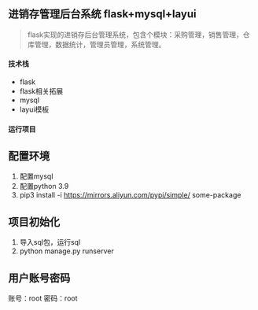 
## 进销存管理后台系统 flask+mysql+layui

> flask实现的进销存后台管理系统，包含个模块：采购管理，销售管理，仓库管理，数据统计，管理员管理，系统管理。

#### 技术栈

- flask
- flask相关拓展
- mysql
- layui模板

#### 运行项目

## 配置环境
1. 配置mysql
2. 配置python 3.9
3. pip3 install  -i https://mirrors.aliyun.com/pypi/simple/ some-package

## 项目初始化
1. 导入sql包，运行sql
2. python manage.py runserver

## 用户账号密码
账号：root
密码：root

